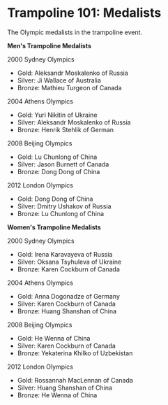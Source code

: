 Trampoline 101: Medalists
=========================

The Olympic medalists in the trampoline event.

**Men's Trampoline Medalists**

2000 Sydney Olympics

-   Gold: Aleksandr Moskalenko of Russia
-   Silver: Ji Wallace of Australia
-   Bronze: Mathieu Turgeon of Canada

2004 Athens Olympics

-   Gold: Yuri Nikitin of Ukraine
-   Silver: Aleksandr Moskalenko of Russia
-   Bronze: Henrik Stehlik of German

2008 Beijing Olympics

-   Gold: Lu Chunlong of China
-   Silver: Jason Burnett of Canada
-   Bronze: Dong Dong of China

2012 London Olympics

-   Gold: Dong Dong of China
-   Silver: Dmitry Ushakov of Russia
-   Bronze: Lu Chunlong of China

**Women's Trampoline Medalists**

2000 Sydney Olympics

-   Gold: Irena Karavayeva of Russia
-   Silver: Oksana Tsyhuleva of Ukraine
-   Bronze: Karen Cockburn of Canada

2004 Athens Olympics

-   Gold: Anna Dogonadze of Germany
-   Silver: Karen Cockburn of Canada
-   Bronze: Huang Shanshan of China

2008 Beijing Olympics

-   Gold: He Wenna of China
-   Silver: Karen Cockburn of Canada
-   Bronze: Yekaterina Khilko of Uzbekistan

2012 London Olympics

-   Gold: Rossannah MacLennan of Canada
-   Silver: Huang Shanshan of China
-   Bronze: He Wenna of China


